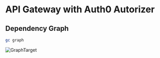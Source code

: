 # API Gateway with Auth0 Autorizer

## Dependency Graph

```sh
gc graph
```

![GraphTarget](artifacts/diagram-target.svg)
